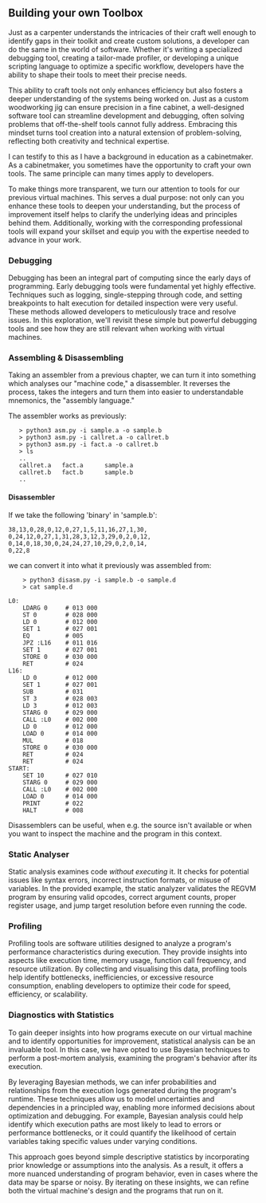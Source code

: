 
## Building your own Toolbox

Just as a carpenter understands the intricacies of their craft well enough
to identify gaps in their toolkit and create custom solutions, a developer
can do the same in the world of software. Whether it's writing a specialized
debugging tool, creating a tailor-made profiler, or developing a unique
scripting language to optimize a specific workflow, developers have
the ability to shape their tools to meet their precise needs.

This ability to craft tools not only enhances efficiency but also fosters
a deeper understanding of the systems being worked on. Just as a custom
woodworking jig can ensure precision in a fine cabinet, a well-designed
software tool can streamline development and debugging, often solving
problems that off-the-shelf tools cannot fully address. Embracing this
mindset turns tool creation into a natural extension of problem-solving,
reflecting both creativity and technical expertise.

I can testify to this as I have a background in education as a cabinetmaker.
As a cabinetmaker, you sometimes have the opportunity to craft your own tools.
The same principle can many times apply to developers.

To make things more transparent, we turn our attention to tools for our previous
virtual machines. This serves a dual purpose: not only can you enhance these
tools to deepen your understanding, but the process of improvement itself helps
to clarify the underlying ideas and principles behind them.
Additionally, working with the corresponding professional tools will expand
your skillset and equip you with the expertise needed to advance in your work.


### Debugging

Debugging has been an integral part of computing since
the early days of programming. Early debugging tools were
fundamental yet highly effective. Techniques such as logging,
single-stepping through code, and setting breakpoints to halt
execution for detailed inspection were very useful. These
methods allowed developers to meticulously trace and resolve
issues. In this exploration, we'll revisit these simple but
powerful debugging tools and see how they are still relevant
when working with virtual machines.


### Assembling & Disassembling

Taking an assembler from a previous chapter, we can turn it into something which
analyses our "machine code," a disassembler. It reverses the process,
takes the integers and turn them into easier to understandable mnemonics,
the "assembly language."

The assembler works as previously:

```shell
   > python3 asm.py -i sample.a -o sample.b
   > python3 asm.py -i callret.a -o callret.b
   > python3 asm.py -i fact.a -o callret.b
   > ls
   ..
   callret.a   fact.a      sample.a
   callret.b   fact.b      sample.b
   ..
```

#### Disassembler

If we take the following 'binary' in 'sample.b':

```code
38,13,0,28,0,12,0,27,1,5,11,16,27,1,30,
0,24,12,0,27,1,31,28,3,12,3,29,0,2,0,12,
0,14,0,18,30,0,24,24,27,10,29,0,2,0,14,
0,22,8
```

we can convert it into what it previously was
assembled from:

```shell
    > python3 disasm.py -i sample.b -o sample.d
    > cat sample.d
```

```assembler
L0:
	LDARG 0     # 013 000
	ST 0        # 028 000
	LD 0        # 012 000
	SET 1       # 027 001
	EQ          # 005
	JPZ :L16    # 011 016
	SET 1       # 027 001
	STORE 0     # 030 000
	RET         # 024
L16:
	LD 0        # 012 000
	SET 1       # 027 001
	SUB         # 031
	ST 3        # 028 003
	LD 3        # 012 003
	STARG 0     # 029 000
	CALL :L0    # 002 000
	LD 0        # 012 000
	LOAD 0      # 014 000
	MUL         # 018
	STORE 0     # 030 000
	RET         # 024
	RET         # 024
START:
	SET 10      # 027 010
	STARG 0     # 029 000
	CALL :L0    # 002 000
	LOAD 0      # 014 000
	PRINT       # 022
	HALT        # 008
```

Disassemblers can be useful, when e.g. the source isn't available
or when you want to inspect the machine and the program in this
context.


### Static Analyser

Static analysis examines code *without executing* it. It checks for potential issues
like syntax errors, incorrect instruction formats, or misuse of variables. In the
provided example, the static analyzer validates the REGVM program by ensuring valid
opcodes, correct argument counts, proper register usage, and jump target resolution
before even running the code.


### Profiling

Profiling tools are software utilities designed to analyze a program's performance
characteristics during execution. They provide insights into aspects like execution
time, memory usage, function call frequency, and resource utilization. By collecting
and visualising this data, profiling tools help identify bottlenecks, inefficiencies,
or excessive resource consumption, enabling developers to optimize their code for
speed, efficiency, or scalability.


### Diagnostics with Statistics

To gain deeper insights into how programs execute on our virtual machine and to
identify opportunities for improvement, statistical analysis can be an invaluable
tool. In this case, we have opted to use Bayesian techniques to perform a
post-mortem analysis, examining the program's behavior after its execution.

By leveraging Bayesian methods, we can infer probabilities and relationships from
the execution logs generated during the program's runtime. These techniques allow
us to model uncertainties and dependencies in a principled way, enabling more
informed decisions about optimization and debugging. For example, Bayesian analysis
could help identify which execution paths are most likely to lead to errors or
performance bottlenecks, or it could quantify the likelihood of certain variables
taking specific values under varying conditions.

This approach goes beyond simple descriptive statistics by incorporating prior
knowledge or assumptions into the analysis. As a result, it offers a more nuanced
understanding of program behavior, even in cases where the data may be sparse or
noisy. By iterating on these insights, we can refine both the virtual machine's
design and the programs that run on it.


